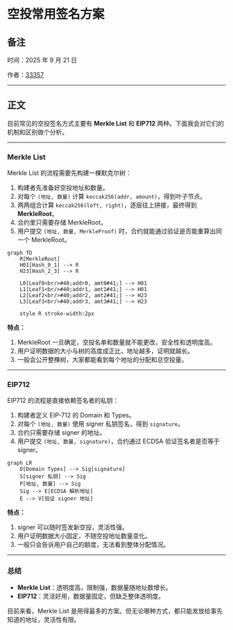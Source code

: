 # 空投常用签名方案

## 备注

时间：2025 年 9 月 21 日

作者：[33357](https://github.com/33357)

---

## 正文

目前常见的空投签名方式主要有 **Merkle List** 和 **EIP712** 两种。下面我会对它们的机制和区别做个分析。

---

### Merkle List

Merkle List 的流程需要先构建一棵默克尔树：

1. 构建者先准备好空投地址和数量。
2. 对每个 `(地址, 数量)` 计算 `keccak256(addr, amount)`，得到叶子节点。
3. 两两组合计算 `keccak256(left, right)`，逐层往上拼接，最终得到 **MerkleRoot**。
4. 合约里只需要存储 MerkleRoot。
5. 用户提交 `(地址, 数量, MerkleProof)` 时，合约就能通过验证是否能重算出同一个 MerkleRoot。

```mermaid
graph TD
    R[MerkleRoot]
    H01[Hash_0_1] --> R
    H23[Hash_2_3] --> R

    L0[Leaf0<br/>#40;addr0, amt0#41;] --> H01
    L1[Leaf1<br/>#40;addr1, amt1#41;] --> H01
    L2[Leaf2<br/>#40;addr2, amt2#41;] --> H23
    L3[Leaf3<br/>#40;addr3, amt3#41;] --> H23

    style R stroke-width:2px
```

**特点：**

1. MerkleRoot 一旦确定，空投名单和数量就不能更改，安全性和透明度高。
2. 用户证明数据的大小与树的高度成正比，地址越多，证明就越长。
3. 一般会公开整棵树，大家都能看到每个地址的分配和总空投量。

---

### EIP712

EIP712 的流程是直接依赖签名者的私钥：

1. 构建者定义 EIP-712 的 Domain 和 Types。
2. 对每个 `(地址, 数量)` 使用 signer 私钥签名，得到 `signature`。
3. 合约只需要存储 signer 的地址。
4. 用户提交 `(地址, 数量, signature)`，合约通过 ECDSA 验证签名者是否等于 signer。

```mermaid
graph LR
    D[Domain Types] --> Sig[signature]
    S[signer 私钥] --> Sig
    P[地址, 数量] --> Sig
    Sig --> E[ECDSA 解析地址]
    E --> V[验证 signer 地址]
```

**特点：**

1. signer 可以随时签发新空投，灵活性强。
2. 用户证明数据大小固定，不随空投地址数量变化。
3. 一般只会告诉用户自己的额度，无法看到整体分配情况。

---

### 总结

* **Merkle List**：透明度高，限制强，数据量随地址数增长。
* **EIP712**：灵活好用，数据量固定，但缺乏整体透明度。

目前来看，Merkle List 是用得最多的方案。但无论哪种方式，都只能发放给事先知道的地址，灵活性有限。